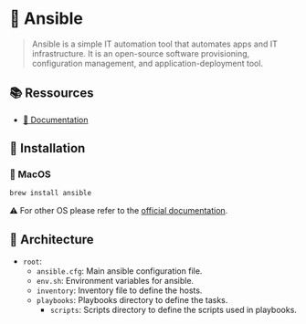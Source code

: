 # 🧰 Ansible

> Ansible is a simple IT automation tool that automates apps and IT infrastructure. It is an open-source software
> provisioning, configuration management, and application-deployment tool.

## 📚 Ressources

- [📖 Documentation](https://docs.ansible.com/ansible)

## 🚀 Installation

### 🍏 MacOS

```bash
brew install ansible
```

⚠️ For other OS please refer to
the [official documentation](https://docs.ansible.com/ansible/latest/installation_guide/intro_installation.html).

## 🔰 Architecture

- `root`:
  - `ansible.cfg`: Main ansible configuration file.
  - `env.sh`: Environment variables for ansible.
  - `inventory`: Inventory file to define the hosts.
  - `playbooks`: Playbooks directory to define the tasks.
    - `scripts`: Scripts directory to define the scripts used in playbooks.
